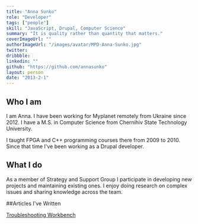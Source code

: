```yaml
---
title: "Anna Sunko"
role: "Developer"
tags: ["people"]
skill: "JavaScript, Drupal, Computer Science"
summary: "It is quality rather than quantity that matters."
coverImageUrl: ""
authorImageUrl: "/images/avatar/MPD-Anna-Sunko.jpg"
twitter: 
dribbble: 
linkedin: ""
github: "https://github.com/annasunko"
layout: person
date: "2013-2-1"
---
```


## Who I am

I am Anna. I have been working for Myplanet remotely from Ukraine since 2012. I have a M.S. in Computer Science from Chernihiv State Technology University.

I taught FPGA and C++ programming courses there from 2009 to 2010. Since that time I've been working as a Drupal developer.

## What I do

As a member of Strategy and Support Group I participate in developing new projects and maintaining existing ones. I enjoy doing research on complex issues and sharing knowledge across the team.

##Articles I've Written

[Troubleshooting Workbench](/#!articles/Troubleshooting_Workbench)
